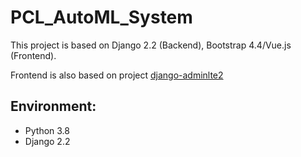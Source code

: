 # PCL_AutoML_System
This project is based on Django 2.2 (Backend), Bootstrap 4.4/Vue.js (Frontend).

Frontend is also based on project 
[django-adminlte2](https://github.com/adamcharnock/django-adminlte2)

## Environment:

- Python 3.8
- Django 2.2
